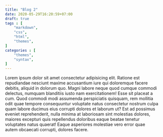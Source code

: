```yaml
---
title: "Blog 2"
date: 2020-05-29T16:20:59+07:00
draft: true
tags : [
    "markdown",
    "css",
    "html",
    "themes",
]
categories : [
    "themes",
    "syntax",
]
---
```


Lorem ipsum dolor sit amet consectetur adipisicing elit. Ratione est repudiandae nesciunt maxime accusantium iure qui doloremque facere debitis, aliquid in dolorum quo. Magni labore neque quod cumque commodi delectus, numquam blanditiis iusto nam exercitationem! Esse sit placeat a cum. Quod commodi modi assumenda perspiciatis quisquam, rem mollitia odit quae tempore consequuntur voluptate natus consectetur nostrum culpa quam labore ducimus eius corrupti dolores et laborum ut? Est ad possimus eveniet reprehenderit, nulla minima at laboriosam sint molestias dolores, maiores excepturi quis repellendus doloribus eaque beatae tenetur voluptates natus quaerat! Eaque asperiores molestiae vero error quae autem obcaecati corrupti, dolores facere.